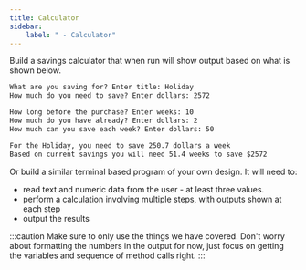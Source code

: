 ```yaml
---
title: Calculator
sidebar:
    label: " - Calculator"
---
```


Build a savings calculator that when run will show output based on what is shown below.

```txt
What are you saving for? Enter title: Holiday
How much do you need to save? Enter dollars: 2572

How long before the purchase? Enter weeks: 10
How much do you have already? Enter dollars: 2
How much can you save each week? Enter dollars: 50

For the Holiday, you need to save 250.7 dollars a week
Based on current savings you will need 51.4 weeks to save $2572
```

Or build a similar terminal based program of your own design. It will need to:

- read text and numeric data from the user - at least three values.
- perform a calculation involving multiple steps, with outputs shown at each step
- output the results

:::caution
Make sure to only use the things we have covered. Don't worry about formatting the numbers in the output for now, just focus on getting the variables and sequence of method calls right.
:::
